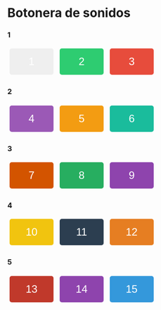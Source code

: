 <!DOCTYPE html>
<html>
<head>
  <title>Botonera de sonidos</title>
  <style>
    /* CSS styles for buttons */
    .numbered-button {
      font-size: 24px; /* set the font size */
      width: 100px; /* set the width */
      height: 60px; /* set the height */
      margin: 5px; /* add margin between buttons */
      color: #fff; /* set the text color */
      border: none; /* remove button borders */
      border-radius: 5px; /* add border radius for rounded edges */
    }

    /* Custom background colors for each button */
    #button1 {
      background-color: #3498db; /* blue */
    }

    #button2 {
      background-color: #2ecc71; /* green */
    }

    #button3 {
      background-color: #e74c3c; /* red */
    }

    #button4 {
      background-color: #9b59b6; /* purple */
    }

    #button5 {
      background-color: #f39c12; /* orange */
    }

    #button6 {
      background-color: #1abc9c; /* teal */
    }

    #button7 {
      background-color: #d35400; /* dark orange */
    }

    #button8 {
      background-color: #27ae60; /* dark green */
    }

    #button9 {
      background-color: #8e44ad; /* dark purple */
    }

    #button10 {
      background-color: #f1c40f; /* yellow */
    }

    #button11 {
      background-color: #2c3e50; /* dark blue */
    }

    #button12 {
      background-color: #e67e22; /* bright orange */
    }

    #button13 {
      background-color: #c0392b; /* dark red */
    }

    #button14 {
      background-color: #8e44ad; /* dark purple */
    }

    #button15 {
      background-color: #3498db; /* blue */
    }
  </style>
  <script>
    var currentAudio = null;

    // JavaScript code to play or pause sounds when buttons are clicked
    function playOrPauseSound(soundFile) {
      if (currentAudio !== null && !currentAudio.paused) {
        currentAudio.pause();
      }

      if (currentAudio !== soundFile) {
        currentAudio = new Audio(soundFile);
        currentAudio.play();
      } else {
        currentAudio = null;
      }
    }
  </script>
</head>
<body>
  <h1>Botonera de sonidos</h1>
  
  <div>
    <h3>1</h3>
    <button id="button1" class="numbered-button" onclick="playOrPauseSound('Apple Crunch Sound Effect.mp3')">1</button>
    <button id="button2" class="numbered-button" onclick="playOrPauseSound('Leaves Branches Sound Effect.mp3')">2</button>
    <button id="button3" class="numbered-button" onclick="playOrPauseSound('Human Eating Crunch Sound Effect HD.mp3')">3</button>
  </div>
  
  <div>
    <h3>2</h3>
    <button id="button4" class="numbered-button" onclick="playOrPauseSound('Gooey Slime Sound Effect.mp3')">4</button>
    <button id="button5" class="numbered-button" onclick="playOrPauseSound('Bubble Sound Effect.mp3')">5</button>
    <button id="button6" class="numbered-button" onclick="playOrPauseSound('Woodpecker Sound Effect.mp3')">6</button>
  </div>
  
  <div>
    <h3>3</h3>
    <button id="button7" class="numbered-button" onclick="playOrPauseSound('Woodpecker Sound Effect.mp3')">7</button>
    <button id="button8" class="numbered-button" onclick="playOrPauseSound('Leaves Branches Sound Effect.mp3')">8</button>
    <button id="button9" class="numbered-button" onclick="playOrPauseSound('Sweet Bird Sound Effect.mp3')">9</button>
  </div>
  
  <div>
    <h3>4</h3>
    <button id="button10" class="numbered-button" onclick="playOrPauseSound('Acoustic Guitar G Major Chord Sound Effect.mp3')">10</button>
    <button id="button11" class="numbered-button" onclick="playOrPauseSound('Acoustic Guitar A Minor Chord Sound Effect.mp3')">11</button>
    <button id="button12" class="numbered-button" onclick="playOrPauseSound('Sweet Bird Sound Effect.mp3')">12</button>
  </div>
  
  <div>
    <h3>5</h3>
    <button id="button13" class="numbered-button" onclick="playOrPauseSound('Sharp Noise Sound Effect.mp3')">13</button>
    <button id="button14" class="numbered-button" onclick="playOrPauseSound('Gooey Slime Sound Effect.mp3')">14</button>
    <button id="button15" class="numbered-button" onclick="playOrPauseSound('Bubble Sound Effect.mp3')">15</button>
  </div>
  
</body>
</html>






